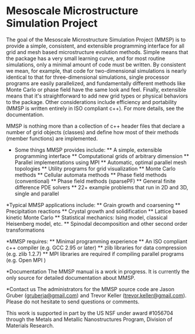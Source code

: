 Mesoscale Microstructure Simulation Project
====

The goal of the Mesoscale Microstructure Simulation Project (MMSP) is to provide a simple,
consistent, and extensible programming interface for all grid and mesh based microstructure
evolution methods. Simple means that the package has a very small learning curve, and for
most routine simulations, only a minimal amount of code must be written. By consistent we
mean, for example, that code for two-dimensional simulations is nearly identical to that
for three-dimensional simulations, single processor programs are easily parallelized, and
fundamentally different methods like Monte Carlo or phase field have the same look and feel.
Finally, extensible means that it's straightforward to add new grid types or physical behaviors
to the package. Other considerations include efficiency and portability (MMSP is written
entirely in ISO compliant c++). For more details, see the documentation.

MMSP is nothing more than a collection of c++ header files that declare a number of grid objects
(classes) and define how most of their methods (member functions) are implemented.

* Some things MMSP provides include:
 **  A simple, extensible programming interface
 **  Computational grids of arbitrary dimension
 **  Parallel implementations using MPI
 **  Automatic, optimal parallel mesh topologies
 **  Utility programs for grid visualization
 **  Monte Carlo methods
 **  Cellular automata methods
 **  Phase field methods (conventional)
 **  Phase field methods (sparsePF)
 **  General finite difference PDE solvers
 **  22+ example problems that run in 2D and 3D, single and parallel

*Typical MMSP applications include:
 **  Grain growth and coarsening
 **  Precipitation reactions
 **  Crystal growth and solidification
 **  Lattice based kinetic Monte Carlo
 **  Statistical mechanics: Ising model, classical Heisenberg model, etc.
 **  Spinodal decomposition and other second order transformations

*MMSP requires:
 **  Minimal programming experience
 **  An ISO compliant c++ compiler (e.g. GCC 2.95 or later)
 **  zlib libraries for data compression (e.g. zlib 1.2.7)
 **  MPI libraries are required if compiling parallel programs (e.g. Open MPI )

*Documentation
The MMSP manual is a work in progress. It is currently the only source for detailed documentation about MMSP.

*Contact us
The administrators for the MMSP source code are Jason Gruber (gruberja@gmail.com) and Trevor Keller (trevor.keller@gmail.com). Please do not hesitate to send questions or comments.


This work is supported in part by the US NSF under award #1056704 through the Metals and Metallic Nanostructures Program, Division of Materials Research. 

